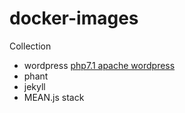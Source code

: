 # docker-images

Collection

 - wordpress [php7.1 apache wordpress](https://github.com/idcrook/docker-images/tree/master/wordpress/php7.1/apache)
 - phant
 - jekyll
 - MEAN.js stack
